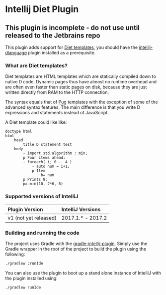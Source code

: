 Intellij Diet Plugin
====================

## This plugin is incomplete - do not use until released to the Jetbrains repo

This plugin adds support for [Diet templates](http://vibed.org/templates/diet), you should have the [intellij-dlanguage](https://github.com/intellij-dlanguage/intellij-dlanguage/) plugin installed as a prerequisite.

### What are Diet templates?

Diet templates are HTML templates which are statically compiled down to native D code. Dynamic pages thus have almost no runtime overhead and are often even faster than static pages on disk, because they are just written directly from RAM to the HTTP connection.

The syntax equals that of [Pug](https://pugjs.org/) templates with the exception of some of the advanced syntax features. The main difference is that you write D expressions and statements instead of JavaScript. 

A Diet template could like like:

```diet
doctype html
html
    head
        title D statement test
    body
        - import std.algorithm : min;
        p Four items ahead:
        - foreach( i; 0 .. 4 )
            - auto num = i+1;
            p Item
                b= num
        p Prints 8:
        p= min(10, 2*6, 8)
```
### Supported versions of IntelliJ

| Plugin Version | IntelliJ Versions |
| :--- | :--- |
| v1 (not yet released) | 2017.1.* - 2017.2 |

### Building and running the code

The project uses Gradle with the [gradle-intellij-plugin](https://github.com/JetBrains/gradle-intellij-plugin). Simply use the Gradle wrapper in the root of the project to build the plugin using the following:

```bash
./gradlew :runIde
```

You can also use the plugin to boot up a stand alone instance of IntelliJ with the plugin installed using:

```bash
./gradlew runIde
```

